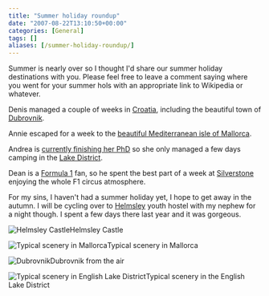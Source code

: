 ```yaml
---
title: "Summer holiday roundup"
date: "2007-08-22T13:10:50+00:00"
categories: [General]
tags: []
aliases: [/summer-holiday-roundup/]
---
```


Summer is nearly over so I thought I'd share our summer holiday destinations with you. Please feel free to leave a comment saying where you went for your summer hols with an appropriate link to Wikipedia or whatever.

Denis managed a couple of weeks in <a href="http://en.wikipedia.org/wiki/Croatia">Croatia</a>, including the beautiful town of <a href="http://en.wikipedia.org/wiki/Dubrovnik">Dubrovnik</a>.

Annie escaped for a week to the <a href="http://en.wikipedia.org/wiki/Majorca">beautiful Mediterranean isle of Mallorca</a>.

Andrea is <a href="http://locationprivacy.org/">currently finishing her PhD</a> so she only managed a few days camping in the <a href="http://en.wikipedia.org/wiki/Lake_District">Lake District</a>.

Dean is a <a href="http://www.formula1.com/">Formula 1</a> fan, so he spent the best part of a week at <a href="http://www.silverstone.co.uk/">Silverstone</a> enjoying the whole F1 circus atmosphere.

For my sins, I haven't had a summer holiday yet, I hope to get away in the autumn. I will be cycling over to <a href="http://en.wikipedia.org/wiki/Helmsley">Helmsley</a> youth hostel with my nephew for a night though. I spent a few days there last year and it was gorgeous.

<img src="/images/uploads/2007/08/180px-helmsley_castle3.jpg" alt="Helmsley Castle" />Helmsley Castle

<img src="/images/uploads/2007/08/360px-alfabia2.jpg" alt="Typical scenery in Mallorca" />Typical scenery in Mallorca

<img src="/images/uploads/2007/08/250px-dubra.JPG" alt="Dubrovnik" />Dubrovnik from the air

<img src="/images/uploads/2007/08/320px-lakeland_view.jpg" alt="Typical scenery in English Lake District" />Typical scenery in the English Lake District
